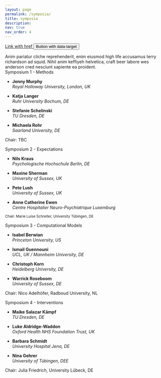 ```yaml
---
layout: page
permalink: /symposia/
title: symposia
description:
nav: true
nav_order: 4
---
```



<p>
  <a class="btn btn-primary" data-toggle="collapse" href="#collapseExample" role="button" aria-expanded="false" aria-controls="collapseExample">
    Link with href
  </a>
  <button class="btn btn-primary" type="button" data-toggle="collapse" data-target="#collapseExample" aria-expanded="false" aria-controls="collapseExample">
    Button with data-target
  </button>
</p>
<div class="collapse" id="collapseExample">
  <div class="card card-body">
    Anim pariatur cliche reprehenderit, enim eiusmod high life accusamus terry richardson ad squid. Nihil anim keffiyeh helvetica, craft beer labore wes anderson cred nesciunt sapiente ea proident.
  </div>
</div>


<div class="row row-cols-1 row-cols-md-2">
  <div class="col md-6">
    <div class="card">
      <div class="card-header h6">Symposium 1 - Methods</div>
        <div class="card-body">
          <ul class="list-group">
            <li class="list-group-item"><p><strong>Jenny Murphy</strong><br><i>Royal Holloway University, London, UK</i></p></li>
            <li class="list-group-item"><p><strong>Katja Langer</strong><br><i>Ruhr University Bochum, DE</i></p></li>
            <li class="list-group-item"><p><strong>Stefanie Schelinski</strong><br><i>TU Dresden, DE</i></p></li>
            <li class="list-group-item"><p><strong>Michaela Rohr</strong><br><i>Saarland University, DE</i></p></li>
          </ul>
          <p class="card-title lead">Chair: TBC</p>
        </div>
    </div>
  </div>
  <div class="col md-6">
    <div class="card">
      <div class="card-header h6">Symposium 2 - Expectations</div>
        <div class="card-body">
          <ul class="list-group">
            <li class="list-group-item"><p><strong>Nils Kraus</strong><br><i>Psychologische Hochschule Berlin, DE</i></p></li>
            <li class="list-group-item"><p><strong>Maxine Sherman</strong><br><i>University of Sussex, UK</i></p></li>
            <li class="list-group-item"><p><strong>Pete Lush</strong><br><i>University of Sussex, UK</i></p></li>
            <li class="list-group-item"><p><strong>Anne Catherine Ewen</strong><br><i>Centre Hospitalier Neuro-Psychiatrique Luxemburg</i></p></li>
          </ul>
          <p class="lead"><small>Chair: Marie Luise Schreiter, University Tübingen, DE</small></p>
        </div>
    </div>
  </div>
  <div class="col md-6">
    <div class="card">
      <div class="card-header h6">Symposium 3 - Computational Models</div>
        <div class="card-body">
          <ul class="list-group">
            <li class="list-group-item"><p><strong>Isabel Berwian</strong><br><i>Princeton University, US</i></p></li>
            <li class="list-group-item"><p><strong>Ismail Guennouni</strong><br><i>UCL, UK / Mannheim University, DE</i></p></li>
            <li class="list-group-item"><p><strong>Christoph Korn</strong><br><i>Heidelberg University, DE</i></p></li>
            <li class="list-group-item"><p><strong>Warrick Roseboom</strong><br><i>University of Sussex, DE</i></p></li>
          </ul>
          <p class="card-title lead">Chair: Nico Adelhöfer, Radboud University, NL</p>
        </div>
    </div>
  </div>
  <div class="col md-6">
    <div class="card">
      <div class="card-header h6">Symposium 4 - Interventions</div>
        <div class="card-body">
          <ul class="list-group">
            <li class="list-group-item"><p><strong>Maike Salazar Kämpf</strong><br><i>TU Dresden, DE</i></p></li>
            <li class="list-group-item"><p><strong>Luke Aldridge-Waddon</strong><br><i>Oxford Health NHS Foundation Trust, UK</i></p></li>
            <li class="list-group-item"><p><strong>Barbara Schmidt</strong><br><i>University Hospital Jena, DE</i></p></li>
            <li class="list-group-item"><p><strong>Nina Gehrer</strong><br><i>University of Tübingen, DEE</i></p></li>
          </ul>
          <p class="card-title lead">Chair: Julia Friedrich, University Lübeck, DE</p>
        </div>
    </div>
  </div>
</div>
